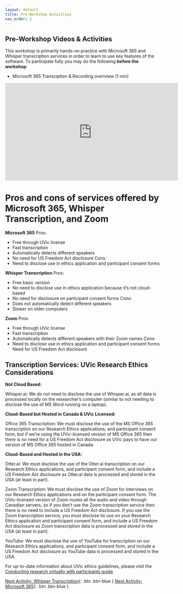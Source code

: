 ```yaml
---
layout: default
title: Pre-Workshop Activities
nav_order: 2
---
```

## Pre-Workshop Videos & Activities
This workshop is primarily hands-on practice with Microsoft 365 and Whisper transcription services in order to learn to use key features of the software. To participate fully you may do the following **before the workshop**:

- Microsoft 365 Transciption & Recording overiview (1 min)<br>
<iframe width="560" height="315" src="https://www.youtube.com/embed/ny-42b57Jao" title="YouTube video player" frameborder="0" allow="accelerometer; autoplay; clipboard-write; encrypted-media; gyroscope; picture-in-picture" allowfullscreen></iframe>

# Pros and cons of services offered by Microsoft 365, Whisper Transcription, and Zoom

**Microsoft 365**
Pros:
 - Free through UVic license
 - Fast transcription
 - Automatically detects different speakers
 - No need for US Freedom Act disclosure
Cons:
- Need to disclose use in ethics application and participant consent forms

**Whisper Transcription**
Pros:
- Free basic version
- No need to disclose use in ethics application because it’s not cloud-based
- No need for disclosure on participant consent forms
Cons:
- Does not automatically detect different speakers
- Slower on older computers

**Zoom**
Pros:
- Free through UVic license
- Fast transcription
- Automatically detects different speakers with their Zoom names
Cons:
- Need to disclose use in ethics application and participant consent forms
Need for US Freedom Act disclosure


## Transcription Services: UVic Research Ethics Considerations

**Not Cloud Based:**

Whisper.ai: We do not need to disclose the use of Whisper.ai, as all data is processed locally on the researcher’s computer (similar to not needing to disclose the use of MS Word running on a laptop).

**Cloud-Based but Hosted in Canada & UVic Licensed:**

Office 365 Transcription: We must disclose the use of the MS Office 365 transcription on our Research Ethics applications, and participant consent form, but if we’re using the UVic-licensed version of MS Office 365 then there is no need for a US Freedom Act disclosure as UVic pays to have our version of MS Office 365 hosted in Canada.

**Cloud-Based and Hosted in the USA:**

Otter.ai: We must disclose the use of the Otter.ai transcription on our Research Ethics applications, and participant consent form, and include a US Freedom Act disclosure as Otter.ai data is processed and stored in the USA (at least in part).

Zoom Transcription: We must disclose the use of Zoom for interviews on our Research Ethics applications and on the participant consent form. The UVic-licensed version of Zoom routes all the audio and video through Canadian servers, so if you don’t use the Zoom transcription service then there is no need to include a US Freedom Act disclosure. If you use the Zoom transcription service, you must disclose its use on your Research Ethics application and participant consent form, and include a US Freedom Act disclosure as Zoom transcription data is processed and stored in the USA (at least in part).

YouTube: We must disclose the use of YouTube for transcription on our Research Ethics applications, and participant consent form, and include a US Freedom Act disclosure as YouTube data is processed and stored in the USA.

For up-to-date information about UVic ethics guidelines, please visit the [Conducting research virtually with participants guide](https://www.uvic.ca/research-services/ethics-and-compliance/conducting-research-virtually/index.php)

[Next Activity: Whisper Transcription](whisper-transcription.md){: .btn .btn-blue }
[Next Activity: Microsoft 365](microsoft-365.md){: .btn .btn-blue }
